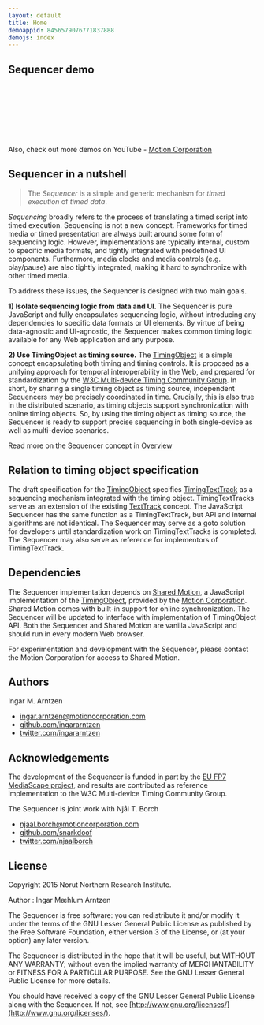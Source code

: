 ```yaml
---
layout: default
title: Home
demoappid: 8456579076771837888
demojs: index
---
```


## Sequencer demo
<style>
.bold {font-weight: bold}
.active {color:red}   
</style>
<div id="demo" style="display:block;height:110px"></div>

Also, check out more demos on YouTube - [Motion Corporation](https://www.youtube.com/channel/UCJ6nDda6IWhEAJ0TUTQ0P1w)

## Sequencer in a nutshell

> The *Sequencer* is a simple and generic mechanism for *timed execution* of *timed data*.

*Sequencing* broadly refers to the process of translating a timed script into timed execution. Sequencing is not a new concept. Frameworks for timed media or timed presentation are always built around some form of sequencing logic. However, implementations are typically internal, custom to specific media formats, and tightly integrated with predefined UI components. Furthermore, media clocks and media controls (e.g. play/pause) are also tightly integrated, making it hard to synchronize with other timed media.

To address these issues, the Sequencer is designed with two main goals.

**1) Isolate sequencing logic from data and UI.**
The Sequencer is pure JavaScript and fully encapsulates sequencing logic, without introducing any dependencies to specific data formats or UI elements. By virtue of being data-agnostic and UI-agnostic, the Sequencer makes common timing logic available for any Web application and any purpose.

**2) Use TimingObject as timing source.**
The [TimingObject](http://webtiming.github.io/timingobject) is a simple concept encapsulating both timing and timing controls. It is proposed as a unifying approach for temporal interoperability in the Web, and prepared for standardization by the [W3C Multi-device Timing Community Group](https://www.w3.org/community/webtiming/). In short, by sharing a single timing object as timing source, independent Sequencers may be precisely coordinated in time. Crucially, this is also true in the distributed scenario, as timing objects support synchronization with online timing objects. So, by using the timing object as timing source, the Sequencer is ready to support precise sequencing in both single-device as well as multi-device scenarios.

Read more on the Sequencer concept in [Overview](overview.html)


## Relation to timing object specification
The draft specification for the [TimingObject](http://webtiming.github.io/timingobject) specifies [TimingTextTrack](http://webtiming.github.io/timingobject/#timed-data-and-the-timing-object) as a sequencing mechanism integrated with the timing object. TimingTextTracks serve as an extension of the existing [TextTrack](http://www.w3.org/html/wg/drafts/html/master/semantics.html#text-track) concept. The JavaScript Sequencer has the same function as a TimingTextTrack, but API and internal algorithms are not identical. The Sequencer may serve as a goto solution for developers until standardization work on TimingTextTracks is completed. The Sequencer may also serve as reference for implementors of TimingTextTrack.


## Dependencies
The Sequencer implementation depends on [Shared Motion](http://motioncorporation.com), a JavaScript implementation of the [TimingObject](http://webtiming.github.io/timingobject), provided by the [Motion Corporation](http://motioncorporation.com). Shared Motion comes with built-in support for online synchronization. The Sequencer will be updated to interface with implementation of TimingObject API. Both the Sequencer and Shared Motion are vanilla JavaScript and should run in every modern Web browser.

For experimentation and development with the Sequencer, please contact the Motion Corporation for access to Shared Motion.

## Authors

Ingar M. Arntzen 

- [ingar.arntzen@motioncorporation.com](mailto://ingar.arntzen@motioncorporation.com)
- [github.com/ingararntzen](https://github.com/ingararntzen)
- [twitter.com/ingararntzen](https://twitter.com/ingararntzen)

## Acknowledgements
The development of the Sequencer is funded in part by the [EU FP7 MediaScape project](http://mediascapeproject.eu), and results are contributed as reference implementation to the W3C Multi-device Timing Community Group.

The Sequencer is joint work with Njål T. Borch

- [njaal.borch@motioncorporation.com](mailto://njaal.borch@motioncorporation.com)
- [github.com/snarkdoof](https://github.com/snarkdoof)
- [twitter.com/njaalborch](https://twitter.com/njaalborch)


## License

Copyright 2015 Norut Northern Research Institute.

Author : Ingar Mæhlum Arntzen

The Sequencer is free software: you can redistribute it and/or modify it under the terms of the GNU Lesser General Public License as published by the Free Software Foundation, either version 3 of the License, or (at your option) any later version.

The Sequencer is distributed in the hope that it will be useful, but WITHOUT ANY WARRANTY; without even the implied warranty of MERCHANTABILITY or FITNESS FOR A PARTICULAR PURPOSE.  See the GNU Lesser General Public License for more details.

You should have received a copy of the GNU Lesser General Public License along with the Sequencer.  If not, see [http://www.gnu.org/licenses/](http://www.gnu.org/licenses/).


